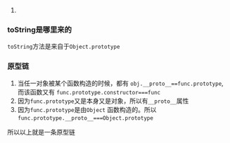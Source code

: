 1. 
<!-- ![原型图.jpg](https://i.loli.net/2019/05/10/5cd59c4292e20.jpg) -->

### toString是哪里来的
`toString`方法是来自于`Object.prototype`

### 原型链
1. 当任一对象被某个函数构造的时候，都有
`obj.__proto__==func.prototype`,而该函数又有
`func.prototype.constructor===func`
2. 因为`func.prototype`又是本身又是对象，所以有`__proto__`属性
3. 因为`func.prototype`是由`Object` 函数构造的。所以`func.prototype.__proto__===Object.prototype`

所以以上就是一条原型链
